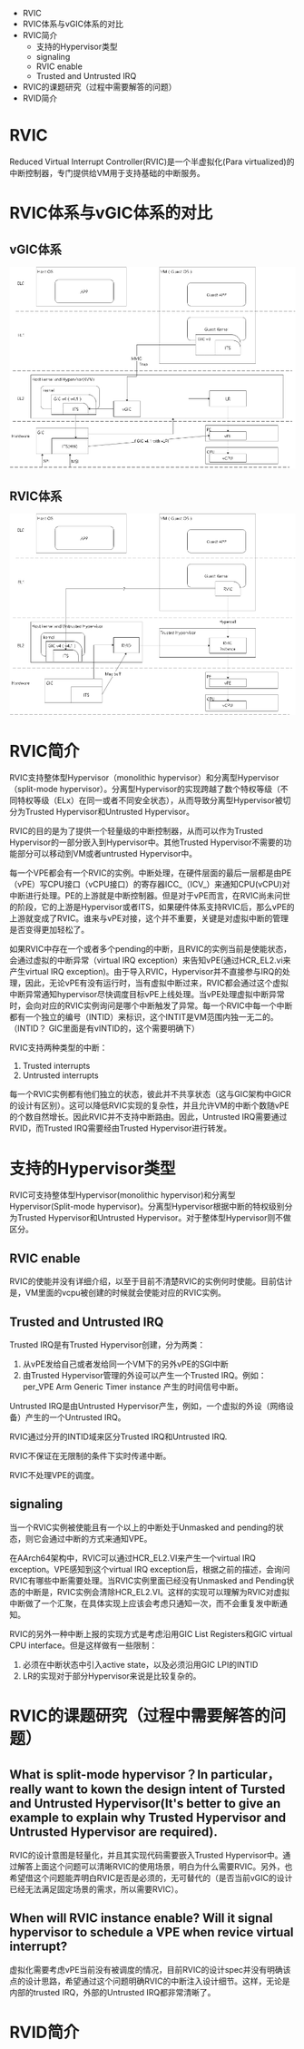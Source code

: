 + RVIC
+ RVIC体系与vGIC体系的对比
+ RVIC简介
  + 支持的Hypervisor类型
  + signaling
  + RVIC enable
  + Trusted and Untrusted IRQ
+ RVIC的课题研究（过程中需要解答的问题）
+ RVID简介

# RVIC
Reduced Virtual Interrupt Controller(RVIC)是一个半虚拟化(Para virtualized)的中断控制器，专门提供给VM用于支持基础的中断服务。

# RVIC体系与vGIC体系的对比
## vGIC体系
![vGIC体系](https://github.com/Luojiaxing1991/picture/blob/master/vGIC_arch.png)

## RVIC体系
![RVIC体系](https://github.com/Luojiaxing1991/picture/blob/master/RVIC_arch.png)

# RVIC简介
RVIC支持整体型Hypervisor（monolithic hypervisor）和分离型Hypervisor（split-mode hypervisor）。分离型Hypervisor的实现跨越了数个特权等级（不同特权等级（ELx）在同一或者不同安全状态），从而导致分离型Hypervisor被切分为Trusted Hypervisor和Untrusted Hypervisor。

RVIC的目的是为了提供一个轻量级的中断控制器，从而可以作为Trusted Hypervisor的一部分嵌入到Hypervisor中。其他Trusted Hypervisor不需要的功能部分可以移动到VM或者untrusted Hypervisor中。

每一个VPE都会有一个RVIC的实例。中断处理，在硬件层面的最后一层都是由PE（vPE）写CPU接口（vCPU接口）的寄存器ICC_（ICV_）来通知CPU(vCPU)对中断进行处理。PE的上游就是中断控制器。但是对于vPE而言，在RVIC尚未问世的阶段，它的上游是Hypervisor或者ITS，如果硬件体系支持RVIC后，那么vPE的上游就变成了RVIC。谁来与vPE对接，这个并不重要，关键是对虚拟中断的管理是否变得更加轻松了。

如果RVIC中存在一个或者多个pending的中断，且RVIC的实例当前是使能状态，会通过虚拟的中断异常（virtual IRQ exception）来告知vPE(通过HCR_EL2.vi来产生virtual IRQ exception)。由于导入RVIC，Hypervisor并不直接参与IRQ的处理，因此，无论vPE有没有运行时，当有虚拟中断过来，RVIC都会通过这个虚拟中断异常通知hypervisor尽快调度目标vPE上线处理。当vPE处理虚拟中断异常时，会向对应的RVIC实例询问是哪个中断触发了异常。每一个RVIC中每一个中断都有一个独立的编号（INTID）来标识，这个INTIT是VM范围内独一无二的。（INTID？ GIC里面是有vINTID的，这个需要明确下）

RVIC支持两种类型的中断：
1. Trusted interrupts
2. Untrusted interrupts

每一个RVIC实例都有他们独立的状态，彼此并不共享状态（这与GIC架构中GICR的设计有区别）。这可以降低RVIC实现的复杂性，并且允许VM的中断个数随vPE的个数自然增长。因此RVIC并不支持中断路由。因此，Untrusted IRQ需要通过RVID，而Trusted IRQ需要经由Trusted Hypervisor进行转发。

# 支持的Hypervisor类型
RVIC可支持整体型Hypervisor(monolithic hypervisor)和分离型Hypervisor(Split-mode hypervisor)。分离型Hypervisor根据中断的特权级别分为Trusted Hypervisor和Untrusted Hypervisor。对于整体型Hypervisor则不做区分。

## RVIC enable
RVIC的使能并没有详细介绍，以至于目前不清楚RVIC的实例何时使能。目前估计是，VM里面的vcpu被创建的时候就会使能对应的RVIC实例。

## Trusted and Untrusted IRQ
Trusted IRQ是有Trusted Hypervisor创建，分为两类：
1. 从vPE发给自己或者发给同一个VM下的另外vPE的SGI中断
2. 由Trusted Hypervisor管理的外设可以产生一个Trusted IRQ。例如： per_VPE Arm Generic Timer instance 产生的时间信号中断。

Untrusted IRQ是由Untrusted Hypervisor产生，例如，一个虚拟的外设（网络设备）产生的一个Untrusted IRQ。

RVIC通过分开的INTID域来区分Trusted IRQ和Untrusted IRQ.

RVIC不保证在无限制的条件下实时传递中断。

RVIC不处理VPE的调度。

## signaling
当一个RVIC实例被使能且有一个以上的中断处于Unmasked and pending的状态，则它会通过中断的方式来通知VPE。

在AArch64架构中，RVIC可以通过HCR_EL2.VI来产生一个virtual IRQ exception。VPE感知到这个virtual IRQ exception后，根据之前的描述，会询问RVIC有哪些中断需要处理。当RVIC实例里面已经没有Unmasked and Pending状态的中断是，RVIC实例会清除HCR_EL2.VI。这样的实现可以理解为RVIC对虚拟中断做了一个汇聚，在具体实现上应该会考虑只通知一次，而不会重复发中断通知。

RVIC的另外一种中断上报的实现方式是考虑沿用GIC List Registers和GIC virtual CPU interface。但是这样做有一些限制：
1. 必须在中断状态中引入active state，以及必须沿用GIC LPI的INTID
2. LR的实现对于部分Hypervisor来说是比较复杂的。

# RVIC的课题研究（过程中需要解答的问题）
## What is split-mode hypervisor？In particular，really want to kown the design intent of Tursted and Untrusted Hypervisor(It's better to give an example to explain why Trusted Hypervisor and Untrusted Hypervisor are required).

RVIC的设计意图是轻量化，并且其实现代码需要嵌入Trusted Hypervisor中。通过解答上面这个问题可以清晰RVIC的使用场景，明白为什么需要RVIC。另外，也希望借这个问题能弄明白RVIC是否是必须的，无可替代的（是否当前vGIC的设计已经无法满足固定场景的需求，所以需要RVIC）。

## When will RVIC instance enable? Will it signal hypervisor to schedule a VPE when revice virtual interrupt?

虚拟化需要考虑vPE当前没有被调度的情况，目前RVIC的设计spec并没有明确该点的设计思路，希望通过这个问题明确RVIC的中断注入设计细节。这样，无论是内部的trusted IRQ，外部的Untrusted IRQ都非常清晰了。


# RVID简介
